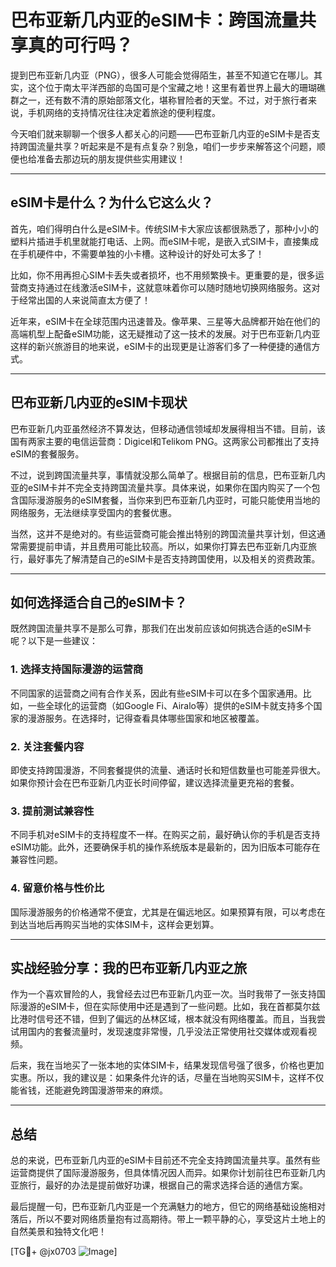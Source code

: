 # 巴布亚新几内亚的eSIM卡：跨国流量共享真的可行吗？

提到巴布亚新几内亚（PNG），很多人可能会觉得陌生，甚至不知道它在哪儿。其实，这个位于南太平洋西部的岛国可是个宝藏之地！这里有着世界上最大的珊瑚礁群之一，还有数不清的原始部落文化，堪称冒险者的天堂。不过，对于旅行者来说，手机网络的支持情况往往决定着旅途的便利程度。

今天咱们就来聊聊一个很多人都关心的问题——巴布亚新几内亚的eSIM卡是否支持跨国流量共享？听起来是不是有点复杂？别急，咱们一步步来解答这个问题，顺便也给准备去那边玩的朋友提供些实用建议！

---

## eSIM卡是什么？为什么它这么火？

首先，咱们得明白什么是eSIM卡。传统SIM卡大家应该都很熟悉了，那种小小的塑料片插进手机里就能打电话、上网。而eSIM卡呢，是嵌入式SIM卡，直接集成在手机硬件中，不需要单独的小卡槽。这种设计的好处可太多了！

比如，你不用再担心SIM卡丢失或者损坏，也不用频繁换卡。更重要的是，很多运营商支持通过在线激活eSIM卡，这就意味着你可以随时随地切换网络服务。这对于经常出国的人来说简直太方便了！

近年来，eSIM卡在全球范围内迅速普及。像苹果、三星等大品牌都开始在他们的高端机型上配备eSIM功能，这无疑推动了这一技术的发展。对于巴布亚新几内亚这样的新兴旅游目的地来说，eSIM卡的出现更是让游客们多了一种便捷的通信方式。

---

## 巴布亚新几内亚的eSIM卡现状

巴布亚新几内亚虽然经济不算发达，但移动通信领域却发展得相当不错。目前，该国有两家主要的电信运营商：Digicel和Telikom PNG。这两家公司都推出了支持eSIM的套餐服务。

不过，说到跨国流量共享，事情就没那么简单了。根据目前的信息，巴布亚新几内亚的eSIM卡并不完全支持跨国流量共享。具体来说，如果你在国内购买了一个包含国际漫游服务的eSIM套餐，当你来到巴布亚新几内亚时，可能只能使用当地的网络服务，无法继续享受国内的套餐优惠。

当然，这并不是绝对的。有些运营商可能会推出特别的跨国流量共享计划，但这通常需要提前申请，并且费用可能比较高。所以，如果你打算去巴布亚新几内亚旅行，最好事先了解清楚自己的eSIM卡是否支持跨国使用，以及相关的资费政策。

---

## 如何选择适合自己的eSIM卡？

既然跨国流量共享不是那么可靠，那我们在出发前应该如何挑选合适的eSIM卡呢？以下是一些建议：

### 1. **选择支持国际漫游的运营商**
   不同国家的运营商之间有合作关系，因此有些eSIM卡可以在多个国家通用。比如，一些全球化的运营商（如Google Fi、Airalo等）提供的eSIM卡就支持多个国家的漫游服务。在选择时，记得查看具体哪些国家和地区被覆盖。

### 2. **关注套餐内容**
   即使支持跨国漫游，不同套餐提供的流量、通话时长和短信数量也可能差异很大。如果你预计会在巴布亚新几内亚长时间停留，建议选择流量更充裕的套餐。

### 3. **提前测试兼容性**
   不同手机对eSIM卡的支持程度不一样。在购买之前，最好确认你的手机是否支持eSIM功能。此外，还要确保手机的操作系统版本是最新的，因为旧版本可能存在兼容性问题。

### 4. **留意价格与性价比**
   国际漫游服务的价格通常不便宜，尤其是在偏远地区。如果预算有限，可以考虑在到达当地后再购买当地的实体SIM卡，这样会更划算。

---

## 实战经验分享：我的巴布亚新几内亚之旅

作为一个喜欢冒险的人，我曾经去过巴布亚新几内亚一次。当时我带了一张支持国际漫游的eSIM卡，但在实际使用中还是遇到了一些问题。比如，我在首都莫尔兹比港时信号还不错，但到了偏远的丛林区域，根本就没有网络覆盖。而且，当我尝试用国内的套餐流量时，发现速度非常慢，几乎没法正常使用社交媒体或观看视频。

后来，我在当地买了一张本地的实体SIM卡，结果发现信号强了很多，价格也更加实惠。所以，我的建议是：如果条件允许的话，尽量在当地购买SIM卡，这样不仅能省钱，还能避免跨国漫游带来的麻烦。

---

## 总结

总的来说，巴布亚新几内亚的eSIM卡目前还不完全支持跨国流量共享。虽然有些运营商提供了国际漫游服务，但具体情况因人而异。如果你计划前往巴布亚新几内亚旅行，最好的办法是提前做好功课，根据自己的需求选择合适的通信方案。

最后提醒一句，巴布亚新几内亚是一个充满魅力的地方，但它的网络基础设施相对落后，所以不要对网络质量抱有过高期待。带上一颗平静的心，享受这片土地上的自然美景和独特文化吧！

[TG💪+ @jx0703 ![Image](https://github.com/user-attachments/assets/dbca1d08-cadb-493c-b0ec-ad6f7a83f270)]